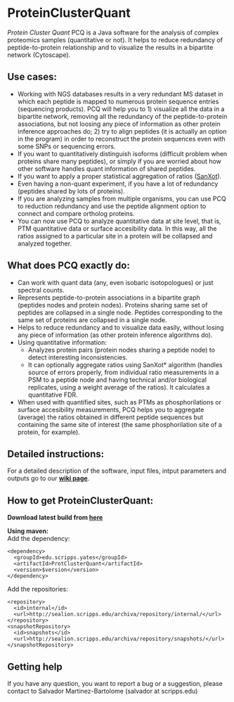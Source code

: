 # ProteinClusterQuant

*Protein Cluster Quant* PCQ is a Java software for the analysis of complex proteomics samples (quantitative or not). It helps to reduce redundancy of peptide-to-protein relationship and to visualize the results in a bipartite network (Cytoscape).  

## Use cases:
 - Working with NGS databases results in a very redundant MS dataset in which each peptide is mapped to numerous protein sequence entries (sequencing products). PCQ will help you to 1) visualize all the data in a bipartite network, removing all the redundancy of the peptide-to-protein associations, but not loosing any piece of information as other protein inference approaches do; 2) try to align peptides (it is actually an option in the program) in order to reconstruct the protein sequences even with some SNPs or sequencing errors.
 - If you want to quantitatively distinguish isoforms (difficult problem when proteins share many peptides), or simply if you are worried about how other software handles quant information of shared peptides.
 - If you want to apply a proper statistical aggregation of ratios ([SanXot](https://www.ncbi.nlm.nih.gov/pubmed/24512137)).
 - Even having a non-quant experiment, if you have a lot of redundancy (peptides shared by lots of proteins).
 - If you are analyzing samples from multiple organisms, you can use PCQ to reduction redundancy and use the peptide alignment option to connect and compare ortholog proteins.
 - You can now use PCQ to analyze quantitative data at site level, that is, PTM quantitative data or surface accesibility data. In this way, all the ratios assigned to a particular site in a protein will be collapsed and analyzed together.

## What does PCQ exactly do:
 - Can work with quant data (any, even isobaric isotopologues) or just spectral counts.
 - Represents peptide-to-protein associations in a bipartite graph (peptides nodes and protein nodes). Proteins sharing same set of peptides are collapsed in a single node. Peptides corresponding to the same set of proteins are collapsed in a single node.
 - Helps to reduce redundancy and to visualize data easily, without losing any piece of information (as other protein inference algorithms do).
 - Using quantitative information:
    - Analyzes protein pairs (protein nodes sharing a peptide node) to detect interesting inconsistencies.
    - It can optionally aggregate ratios using SanXot* algorithm (handles source of errors properly, from individual ratio measurements in a PSM to a peptide node and having technical and/or biological replicates, using a weight average of the ratios). It calculates a quantitative FDR.
 - When used with quantified sites, such as PTMs as phosphorilations or surface accesibility measurements, PCQ helps you to aggregate (average) the ratios obtained in different peptide sequences but containing the same site of interest (the same phosphorilation site of a protein, for example).


## Detailed instructions:  
For a detailed description of the software, input files, intput parameters and outputs go to our **[wiki page](https://github.com/proteomicsyates/ProteinClusterQuant/wiki)**.

## How to get ProteinClusterQuant:

**Download latest build from [here](http://sealion.scripps.edu/PCQ)**  


**Using maven:**   
Add the dependency:  
```
<dependency>  
  <groupId>edu.scripps.yates</groupId>   
  <artifactId>ProtClusterQuant</artifactId>    
  <version>$version</version>  
</dependency>
```  

Add the repositories:  
```
<repository>    
  <id>internal</id>  
  <url>http://sealion.scripps.edu/archiva/repository/internal/</url>  
</repository>  
<snapshotRepository>  
  <id>snapshots</id>  
  <url>http://sealion.scripps.edu/archiva/repository/snapshots/</url>  
</snapshotRepository>
``` 

## Getting help
If you have any question, you want to report a bug or a suggestion, please contact to Salvador Martinez-Bartolome (salvador at scripps.edu)


